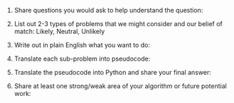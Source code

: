 1. Share questions you would ask to help understand the question:


2. List out 2-3 types of problems that we might consider and our belief of match: Likely, Neutral, Unlikely


3. Write out in plain English what you want to do: 


4. Translate each sub-problem into pseudocode:


5. Translate the pseudocode into Python and share your final answer:


6. Share at least one strong/weak area of your algorithm or future potential work:
